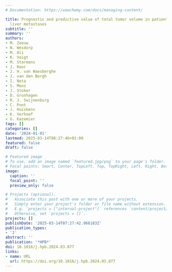 ```yaml
---
# Documentation: https://wowchemy.com/docs/managing-content/

title: Prognostic and predictive value of total tumor volume in patients with colorectal
  liver metastases
subtitle: ''
summary: ''
authors:
- M. Zeeuw
- N. Wesdorp
- M. Ali
- K. Voigt
- M. Starmans
- J. Roor
- J. H. van Waesberghe
- J. van den Bergh
- I. Nota
- S. Moos
- J. Stoker
- D. Grunhagen
- R. J. Swijnenburg
- C. Punt
- J. Huiskens
- K. Verhoef
- G. Kazemier
tags: []
categories: []
date: '2024-01-01'
lastmod: 2025-03-14T08:27:46+01:00
featured: false
draft: false

# Featured image
# To use, add an image named `featured.jpg/png` to your page's folder.
# Focal points: Smart, Center, TopLeft, Top, TopRight, Left, Right, BottomLeft, Bottom, BottomRight.
image:
  caption: ''
  focal_point: ''
  preview_only: false

# Projects (optional).
#   Associate this post with one or more of your projects.
#   Simply enter your project's folder or file name without extension.
#   E.g. `projects = ["internal-project"]` references `content/project/deep-learning/index.md`.
#   Otherwise, set `projects = []`.
projects: []
publishDate: '2025-03-14T07:27:42.966183Z'
publication_types:
- '2'
abstract: ''
publication: '*HPB*'
doi: 10.1016/j.hpb.2024.03.077
links:
- name: URL
  url: https://doi.org/10.1016/j.hpb.2024.03.077
---
```

